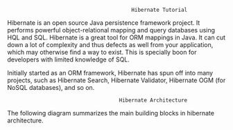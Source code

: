    											Hibernate Tutorial
 Hibernate is an open source Java persistence framework project. 
 It performs powerful object-relational mapping and query databases using HQL and SQL. 
 Hibernate is a great tool for ORM mappings in Java. 
 It can cut down a lot of complexity and thus defects as well from your application, which may otherwise find a way to exist. 
 This is specially boon for developers with limited knowledge of SQL.

 Initially started as an ORM framework, Hibernate has spun off into many projects, such as Hibernate Search, Hibernate Validator, Hibernate OGM (for NoSQL databases), and so on.

 										Hibernate Architecture
The following diagram summarizes the main building blocks in hibernate architecture.